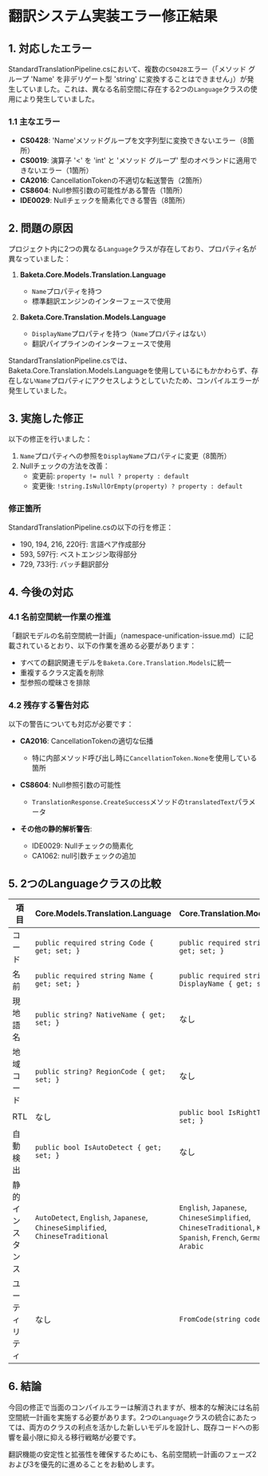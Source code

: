 # 翻訳システム実装エラー修正結果

## 1. 対応したエラー

StandardTranslationPipeline.csにおいて、複数の`CS0428`エラー（「メソッド グループ 'Name' を非デリゲート型 'string' に変換することはできません」）が発生していました。これは、異なる名前空間に存在する2つの`Language`クラスの使用により発生していました。

### 1.1 主なエラー

- **CS0428**: 'Name'メソッドグループを文字列型に変換できないエラー（8箇所）
- **CS0019**: 演算子 '<' を 'int' と 'メソッド グループ' 型のオペランドに適用できないエラー（1箇所）
- **CA2016**: CancellationTokenの不適切な転送警告（2箇所）
- **CS8604**: Null参照引数の可能性がある警告（1箇所）
- **IDE0029**: Nullチェックを簡素化できる警告（8箇所）

## 2. 問題の原因

プロジェクト内に2つの異なる`Language`クラスが存在しており、プロパティ名が異なっていました：

1. **Baketa.Core.Models.Translation.Language**
   - `Name`プロパティを持つ
   - 標準翻訳エンジンのインターフェースで使用

2. **Baketa.Core.Translation.Models.Language**
   - `DisplayName`プロパティを持つ（`Name`プロパティはない）
   - 翻訳パイプラインのインターフェースで使用

StandardTranslationPipeline.csでは、Baketa.Core.Translation.Models.Languageを使用しているにもかかわらず、存在しない`Name`プロパティにアクセスしようとしていたため、コンパイルエラーが発生していました。

## 3. 実施した修正

以下の修正を行いました：

1. `Name`プロパティへの参照を`DisplayName`プロパティに変更（8箇所）
2. Nullチェックの方法を改善：
   - 変更前: `property != null ? property : default`
   - 変更後: `!string.IsNullOrEmpty(property) ? property : default`

### 修正箇所

StandardTranslationPipeline.csの以下の行を修正：
- 190, 194, 216, 220行: 言語ペア作成部分
- 593, 597行: ベストエンジン取得部分
- 729, 733行: バッチ翻訳部分

## 4. 今後の対応

### 4.1 名前空間統一作業の推進

「翻訳モデルの名前空間統一計画」（namespace-unification-issue.md）に記載されているとおり、以下の作業を進める必要があります：

- すべての翻訳関連モデルを`Baketa.Core.Translation.Models`に統一
- 重複するクラス定義を削除
- 型参照の曖昧さを排除

### 4.2 残存する警告対応

以下の警告についても対応が必要です：

- **CA2016**: CancellationTokenの適切な伝播
  - 特に内部メソッド呼び出し時に`CancellationToken.None`を使用している箇所

- **CS8604**: Null参照引数の可能性
  - `TranslationResponse.CreateSuccess`メソッドの`translatedText`パラメータ

- **その他の静的解析警告**:
  - IDE0029: Nullチェックの簡素化
  - CA1062: null引数チェックの追加

## 5. 2つのLanguageクラスの比較

| 項目 | Core.Models.Translation.Language | Core.Translation.Models.Language |
|------|----------------------------------|----------------------------------|
| コード | `public required string Code { get; set; }` | `public required string Code { get; set; }` |
| 名前 | `public required string Name { get; set; }` | `public required string DisplayName { get; set; }` |
| 現地語名 | `public string? NativeName { get; set; }` | なし |
| 地域コード | `public string? RegionCode { get; set; }` | なし |
| RTL | なし | `public bool IsRightToLeft { get; set; }` |
| 自動検出 | `public bool IsAutoDetect { get; set; }` | なし |
| 静的インスタンス | `AutoDetect`, `English`, `Japanese`, `ChineseSimplified`, `ChineseTraditional` | `English`, `Japanese`, `ChineseSimplified`, `ChineseTraditional`, `Korean`, `Spanish`, `French`, `German`, `Russian`, `Arabic` |
| ユーティリティ | なし | `FromCode(string code)` |

## 6. 結論

今回の修正で当面のコンパイルエラーは解消されますが、根本的な解決には名前空間統一計画を実施する必要があります。2つの`Language`クラスの統合にあたっては、両方のクラスの利点を活かした新しいモデルを設計し、既存コードへの影響を最小限に抑える移行戦略が必要です。

翻訳機能の安定性と拡張性を確保するためにも、名前空間統一計画のフェーズ2および3を優先的に進めることをお勧めします。